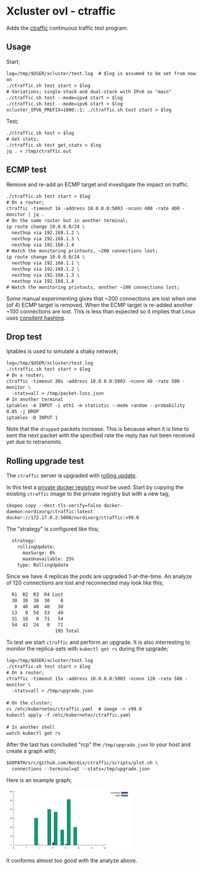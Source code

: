 # Xcluster ovl - ctraffic

Adds the [ctraffic](https://github.com/Nordix/ctraffic) continuous
traffic test program.

## Usage

Start;
```
log=/tmp/$USER/xcluster/test.log  # $log is assumed to be set from now on
./ctraffic.sh test start > $log
# Variations; single-stack and dual-stack with IPv6 as "main"
./ctraffic.sh test --mode=ipv4 start > $log
./ctraffic.sh test --mode=ipv6 start > $log
xcluster_IPV6_PREFIX=1000::1: ./ctraffic.sh test start > $log
```

Test;
```
./ctraffic.sh test > $log
# Get stats;
./ctraffic.sh test get_stats > $log
jq . < /tmp/ctraffic.out
```

## ECMP test

Remove and re-add an ECMP target and investigate the impact on
traffic.

```
./ctraffic.sh test start > $log
# On a router;
ctraffic -timeout 1m -address 10.0.0.0:5003 -nconn 400 -rate 400 -monitor | jq .
# On the same router but in another terminal;
ip route change 10.0.0.0/24 \
  nexthop via 192.168.1.2 \
  nexthop via 192.168.1.3 \
  nexthop via 192.168.1.4
# Watch the monitoring printouts, ~200 connections lost;
ip route change 10.0.0.0/24 \
  nexthop via 192.168.1.1 \
  nexthop via 192.168.1.2 \
  nexthop via 192.168.1.3 \
  nexthop via 192.168.1.4
# Watch the monitoring printouts, another ~100 connections lost;
```

Some manual experimenting gives that ~200 connections are lost when
one (of 4) ECMP target is removed. When the ECMP target is re-added
another ~100 connections are lost. This is less than expected so it
implies that Linux uses
[consitent hashing](https://en.wikipedia.org/wiki/Consistent_hashing).


## Drop test

Iptables is used to simulate a shaky network;

```
log=/tmp/$USER/xcluster/test.log
./ctraffic.sh test start > $log
# On a router;
ctraffic -timeout 30s -address 10.0.0.0:5003 -nconn 40 -rate 500 -monitor \
  -stats=all > /tmp/packet-loss.json
# In another terminal
iptables -A INPUT -i eth1 -m statistic --mode random --probability 0.05 -j DROP
iptables -D INPUT 1
```

Note that the `dropped` packets increase. This is because when it is
time to sent the next packet with the specified rate the reply has not
been received yet due to retransmits.


## Rolling upgrade test

The `ctraffic` server is upgraded with [rolling
update](https://kubernetes.io/docs/concepts/workloads/controllers/deployment/#updating-a-deployment).

In this test a [private docker registry](../private-reg/) *must* be
used. Start by copying the existing `ctraffic` image to the private
registry but with a new tag;

```
skopeo copy --dest-tls-verify=false docker-daemon:nordixorg/ctraffic:latest docker://172.17.0.2:5000/nordixorg/ctraffic:v99.0
```

The "strategy" is configured like this;

```
  strategy:
    rollingUpdate:
      maxSurge: 0%
      maxUnavailable: 25%
    type: RollingUpdate
```

Since we have 4 replicas the pods are upgraded 1-at-the-time. An
analyze of 120 connections are lost and reconnected may look like
this;

```
  R1  R2  R3  R4 Lost
  30  30  30  30    0
   0  40  40  40   30
  13   0  54  53   40
  31  18   0  71   54
  54  42  24   0   71
                  195 Total
```

To test we start `ctraffic` and perform an upgrade. It is also
interresting to monitor the replica-sets with `kubectl get rs` during
the upgrade;

```
log=/tmp/$USER/xcluster/test.log
./ctraffic.sh test start > $log
# On a router;
ctraffic -timeout 15s -address 10.0.0.0:5003 -nconn 120 -rate 500 -monitor \
  -stats=all > /tmp/upgrade.json

# On the cluster;
vi /etc/kubernetes/ctraffic.yaml  # image -> v99.0
kubectl apply -f /etc/kubernetes/ctraffic.yaml

# In another shell
watch kubectl get rs
```

After the tast has concluded "rcp" the `/tmp/upgrade.json` to your
host and create a graph with;

```
$GOPATH/src/github.com/Nordix/ctraffic/scripts/plot.sh \
  connections --terminal=qt --stats=/tmp/upgrade.json
```

Here is an example graph;

<img src="upgrade-stats.svg" alt="Upgrade statistics" width="65%" />

It conforms almost too good with the analyze above.

